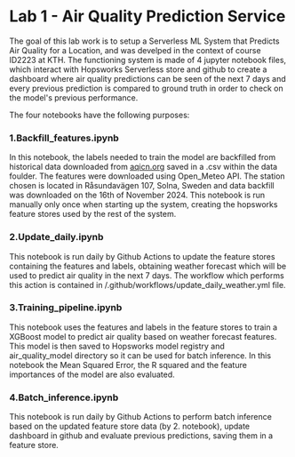 # Lab 1 - Air Quality Prediction Service

The goal of this lab work is to setup a Serverless ML System that Predicts Air Quality for a Location, and was develped in the context of course ID2223 at KTH. The functioning system is made of 4 jupyter notebook files, which interact with Hopsworks Serverless store and github to create a dashboard where air quality predictions can be seen of the next 7 days and every previous prediction is compared to ground truth in order to check on the model's previous performance.

The four notebooks have the following purposes:

### 1.Backfill_features.ipynb

In this notebook, the labels needed to train the model are backfilled from historical data downloaded from [aqicn.org](https://aqicn.info) saved in a .csv within the data foulder. The features were downloaded using Open_Meteo API. The station chosen is located in Råsundavägen 107, Solna, Sweden and data backfill was downloaded on the 16th of November 2024. This notebook is run manually only once when starting up the system, creating the hopsworks feature stores used by the rest of the system.

### 2.Update_daily.ipynb

This notebook is run daily by Github Actions to update the feature stores containing the features and labels, obtaining weather forecast which will be used to predict air quality in the next 7 days. The workflow which performs this action is contained in /.github/workflows/update_daily_weather.yml file.

### 3.Training_pipeline.ipynb

This notebook uses the features and labels in the feature stores to train a XGBoost model to predict air quality based on weather forecast features. This model is then saved to Hopsworks model registry and air_quality_model directory so it can be used for batch inference. In this notebook the Mean Squared Error, the R squared and the feature importances of the model are also evaluated.

### 4.Batch_inference.ipynb

This notebook is run daily by Github Actions to perform batch inference based on the updated feature store data (by 2. notebook), update dashboard in github and evaluate previous predictions, saving them in a feature store.